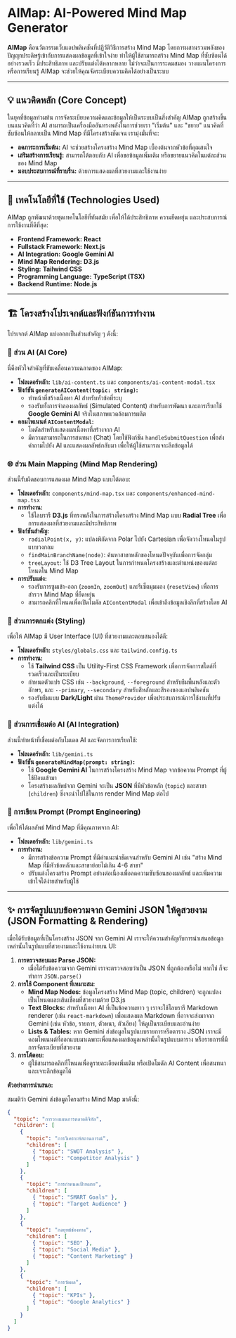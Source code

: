 # AIMap: AI-Powered Mind Map Generator

 **AIMap** คือนวัตกรรมเว็บแอปพลิเคชันที่ปฏิวัติวิธีการสร้าง Mind Map โดยการผสานรวมพลังของปัญญาประดิษฐ์เข้ากับการแสดงผลข้อมูลที่เข้าใจง่าย ทำให้ผู้ใช้สามารถสร้าง Mind Map ที่ซับซ้อนได้อย่างรวดเร็ว มีประสิทธิภาพ และปรับแต่งได้หลากหลาย ไม่ว่าจะเป็นการระดมสมอง วางแผนโครงการ หรือการเรียนรู้ AIMap จะช่วยให้คุณจัดระเบียบความคิดได้อย่างเป็นระบบ

---

## 💡 แนวคิดหลัก (Core Concept)

ในยุคที่ข้อมูลท่วมท้น การจัดระเบียบความคิดและข้อมูลให้เป็นระบบเป็นสิ่งสำคัญ AIMap ถูกสร้างขึ้นบนแนวคิดที่ว่า AI สามารถเป็นเครื่องมืออันทรงพลังในการช่วยเรา "เริ่มต้น" และ "ขยาย" แนวคิดที่ซับซ้อนให้กลายเป็น Mind Map ที่มีโครงสร้างชัดเจน เรามุ่งมั่นที่จะ:

* **ลดภาระการเริ่มต้น:** AI จะช่วยสร้างโครงสร้าง Mind Map เบื้องต้นจากหัวข้อที่คุณสนใจ
* **เสริมสร้างการเรียนรู้:** สามารถโต้ตอบกับ AI เพื่อขอข้อมูลเพิ่มเติม หรือขยายแนวคิดในแต่ละส่วนของ Mind Map
* **มอบประสบการณ์ที่ราบรื่น:** ด้วยการแสดงผลที่สวยงามและใช้งานง่าย

---

## 🚀 เทคโนโลยีที่ใช้ (Technologies Used)

AIMap ถูกพัฒนาด้วยชุดเทคโนโลยีที่ทันสมัย เพื่อให้ได้ประสิทธิภาพ ความยืดหยุ่น และประสบการณ์การใช้งานที่ดีที่สุด:

* **Frontend Framework:** **React**
* **Fullstack Framework:** **Next.js**
* **AI Integration:** **Google Gemini AI**
* **Mind Map Rendering:** **D3.js**
* **Styling:** **Tailwind CSS**
* **Programming Language:** **TypeScript (TSX)**
* **Backend Runtime:** **Node.js**

---

## 🏗️ โครงสร้างโปรเจกต์และฟังก์ชันการทำงาน

โปรเจกต์ AIMap แบ่งออกเป็นส่วนสำคัญ ๆ ดังนี้:

### 🧠 ส่วน AI (AI Core)

นี่คือหัวใจสำคัญที่ขับเคลื่อนความฉลาดของ AIMap:

* **โฟลเดอร์หลัก:** `lib/ai-content.ts` และ `components/ai-content-modal.tsx`
* **ฟังก์ชัน `generateAIContent(topic: string)`:**
    * ทำหน้าที่สร้างเนื้อหา AI สำหรับหัวข้อที่ระบุ
    * รองรับทั้งการจำลองผลลัพธ์ (Simulated Content) สำหรับการพัฒนา และการเรียกใช้ **Google Gemini AI** จริงในสภาพแวดล้อมการผลิต
* **คอมโพเนนต์ `AIContentModal`:**
    * โมดัลสำหรับแสดงผลเนื้อหาที่สร้างจาก AI
    * มีความสามารถในการสนทนา (Chat) โดยใช้ฟังก์ชัน `handleSubmitQuestion` เพื่อส่งคำถามไปยัง AI และแสดงผลลัพธ์กลับมา เพื่อให้ผู้ใช้สามารถเจาะลึกข้อมูลได้

### 🌐 ส่วน Main Mapping (Mind Map Rendering)

ส่วนนี้รับผิดชอบการแสดงผล Mind Map แบบโต้ตอบ:

* **โฟลเดอร์หลัก:** `components/mind-map.tsx` และ `components/enhanced-mind-map.tsx`
* **การทำงาน:**
    * ใช้ไลบรารี **D3.js** ที่ทรงพลังในการสร้างโครงสร้าง Mind Map แบบ **Radial Tree** เพื่อการแสดงผลที่สวยงามและมีประสิทธิภาพ
* **ฟังก์ชันสำคัญ:**
    * `radialPoint(x, y)`: แปลงพิกัดจาก Polar ไปยัง Cartesian เพื่อจัดวางโหนดในรูปแบบวงกลม
    * `findMainBranchName(node)`: ค้นหาสาขาหลักของโหนดปัจจุบันเพื่อการจัดกลุ่ม
    * `treeLayout`: ใช้ D3 Tree Layout ในการกำหนดโครงสร้างและตำแหน่งของแต่ละโหนดใน Mind Map
* **การปรับแต่ง:**
    * รองรับการซูมเข้า-ออก (`zoomIn`, `zoomOut`) และรีเซ็ตมุมมอง (`resetView`) เพื่อการสำรวจ Mind Map ที่ยืดหยุ่น
    * สามารถคลิกที่โหนดเพื่อเปิดโมดัล `AIContentModal` เพื่อเข้าถึงข้อมูลเชิงลึกที่สร้างโดย AI

### 🎨 ส่วนการตกแต่ง (Styling)

เพื่อให้ AIMap มี User Interface (UI) ที่สวยงามและตอบสนองได้ดี:

* **โฟลเดอร์หลัก:** `styles/globals.css` และ `tailwind.config.ts`
* **การทำงาน:**
    * ใช้ **Tailwind CSS** เป็น Utility-First CSS Framework เพื่อการจัดการสไตล์ที่รวดเร็วและเป็นระเบียบ
    * กำหนดตัวแปร CSS เช่น `--background`, `--foreground` สำหรับธีมพื้นหลังและตัวอักษร, และ `--primary`, `--secondary` สำหรับสีหลักและสีรองของแอปพลิเคชัน
    * รองรับธีมแบบ **Dark/Light** ผ่าน `ThemeProvider` เพื่อประสบการณ์การใช้งานที่ปรับแต่งได้

### 🔌 ส่วนการเชื่อมต่อ AI (AI Integration)

ส่วนนี้ทำหน้าที่เชื่อมต่อกับโมเดล AI และจัดการการเรียกใช้:

* **โฟลเดอร์หลัก:** `lib/gemini.ts`
* **ฟังก์ชัน `generateMindMap(prompt: string)`:**
    * ใช้ **Google Gemini AI** ในการสร้างโครงสร้าง Mind Map จากข้อความ Prompt ที่ผู้ใช้ป้อนเข้ามา
    * โครงสร้างผลลัพธ์จาก Gemini จะเป็น **JSON** ที่มีหัวข้อหลัก (`topic`) และสาขา (`children`) ซึ่งจะนำไปใช้ในการ render Mind Map ต่อไป

### 📝 การเขียน Prompt (Prompt Engineering)

เพื่อให้ได้ผลลัพธ์ Mind Map ที่มีคุณภาพจาก AI:

* **โฟลเดอร์หลัก:** `lib/gemini.ts`
* **การทำงาน:**
    * มีการสร้างข้อความ Prompt ที่มีคำแนะนำชัดเจนสำหรับ Gemini AI เช่น "สร้าง Mind Map ที่มีหัวข้อหลักและสาขาย่อยไม่เกิน 4-6 สาขา"
    * ปรับแต่งโครงสร้าง Prompt อย่างต่อเนื่องเพื่อลดความซับซ้อนของผลลัพธ์ และเพิ่มความเข้าใจได้ง่ายสำหรับผู้ใช้

---

## ✨ การจัดรูปแบบข้อความจาก Gemini JSON ให้ดูสวยงาม (JSON Formatting & Rendering)

เมื่อได้รับข้อมูลที่เป็นโครงสร้าง JSON จาก Gemini AI เราจะให้ความสำคัญกับการนำเสนอข้อมูลเหล่านั้นในรูปแบบที่สวยงามและใช้งานง่ายบน UI:

1.  **การตรวจสอบและ Parse JSON:**
    * เมื่อได้รับข้อความจาก Gemini เราจะตรวจสอบว่าเป็น JSON ที่ถูกต้องหรือไม่ หากใช่ ก็จะทำการ `JSON.parse()`
2.  **การใช้ Component ที่เหมาะสม:**
    * **Mind Map Nodes:** ข้อมูลโครงสร้าง Mind Map (topic, children) จะถูกแปลงเป็นโหนดและเส้นเชื่อมที่สวยงามด้วย D3.js
    * **Text Blocks:** สำหรับเนื้อหา AI ที่เป็นข้อความยาว ๆ เราจะใช้ไลบรารี Markdown renderer (เช่น `react-markdown`) เพื่อแสดงผล Markdown ที่อาจจะส่งมาจาก Gemini (เช่น หัวข้อ, รายการ, ตัวหนา, ตัวเอียง) ให้ดูเป็นระเบียบและอ่านง่าย
    * **Lists & Tables:** หาก Gemini ส่งข้อมูลในรูปแบบรายการหรือตาราง JSON เราจะมีคอมโพเนนต์ที่ออกแบบมาเฉพาะเพื่อแสดงผลข้อมูลเหล่านั้นในรูปแบบตาราง หรือรายการที่มีการจัดระเบียบที่สวยงาม
3.  **การโต้ตอบ:**
    * ผู้ใช้สามารถคลิกที่โหนดเพื่อดูรายละเอียดเพิ่มเติม หรือเปิดโมดัล AI Content เพื่อสนทนาและเจาะลึกข้อมูลได้

**ตัวอย่างการนำเสนอ:**

สมมติว่า Gemini ส่งข้อมูลโครงสร้าง Mind Map มาดังนี้:

```json
{
  "topic": "การวางแผนการตลาดดิจิทัล",
  "children": [
    {
      "topic": "การวิเคราะห์สถานการณ์",
      "children": [
        { "topic": "SWOT Analysis" },
        { "topic": "Competitor Analysis" }
      ]
    },
    {
      "topic": "การกำหนดเป้าหมาย",
      "children": [
        { "topic": "SMART Goals" },
        { "topic": "Target Audience" }
      ]
    },
    {
      "topic": "กลยุทธ์ช่องทาง",
      "children": [
        { "topic": "SEO" },
        { "topic": "Social Media" },
        { "topic": "Content Marketing" }
      ]
    },
    {
      "topic": "การวัดผล",
      "children": [
        { "topic": "KPIs" },
        { "topic": "Google Analytics" }
      ]
    }
  ]
}
